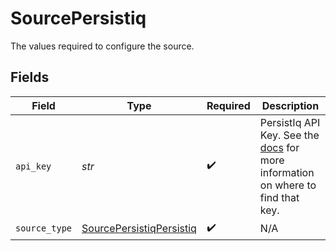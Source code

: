 # SourcePersistiq

The values required to configure the source.


## Fields

| Field                                                                                                                                       | Type                                                                                                                                        | Required                                                                                                                                    | Description                                                                                                                                 |
| ------------------------------------------------------------------------------------------------------------------------------------------- | ------------------------------------------------------------------------------------------------------------------------------------------- | ------------------------------------------------------------------------------------------------------------------------------------------- | ------------------------------------------------------------------------------------------------------------------------------------------- |
| `api_key`                                                                                                                                   | *str*                                                                                                                                       | :heavy_check_mark:                                                                                                                          | PersistIq API Key. See the <a href="https://apidocs.persistiq.com/#authentication">docs</a> for more information on where to find that key. |
| `source_type`                                                                                                                               | [SourcePersistiqPersistiq](../../models/shared/sourcepersistiqpersistiq.md)                                                                 | :heavy_check_mark:                                                                                                                          | N/A                                                                                                                                         |